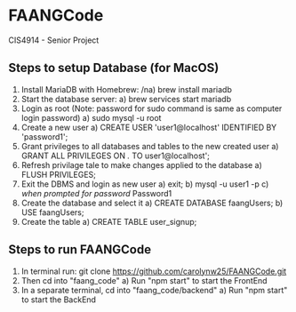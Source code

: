 # FAANGCode
CIS4914 - Senior Project

## Steps to setup Database (for MacOS)
1. Install MariaDB with Homebrew:
   /na) brew install mariadb
3. Start the database server:
   a) brew services start mariadb
5. Login as root (Note: password for sudo command is same as computer login password)
   a) sudo mysql -u root
7. Create a new user
   a) CREATE USER 'user1@localhost' IDENTIFIED BY 'password1';
8. Grant privileges to all databases and tables to the new created user
   a) GRANT ALL PRIVILEGES ON *.* TO user1@localhost';
9. Refresh privilage tale to make changes applied to the database
   a) FLUSH PRIVILEGES;
10. Exit the DBMS and login as new user
   a) exit;
   b) mysql -u user1 -p
   c) *when prompted for password* Password1
11. Create the database and select it
   a) CREATE DATABASE faangUsers;
   b) USE faangUsers;
12. Create the table
    a) CREATE TABLE user_signup;
## Steps to run FAANGCode
1. In terminal run: git clone https://github.com/carolynw25/FAANGCode.git
2. Then cd into "faang_code"
   a) Run "npm start" to start the FrontEnd
3. In a separate terminal, cd into "faang_code/backend"
   a) Run "npm start" to start the BackEnd
